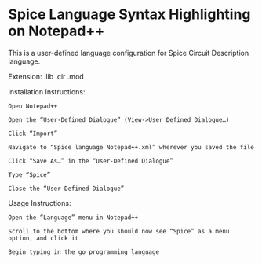# Spice Language Syntax Highlighting on Notepad++

This is a user-defined language configuration for Spice Circuit Description language.

Extension: .lib .cir .mod

Installation Instructions:

    Open Notepad++
    
    Open the “User-Defined Dialogue” (View->User Defined Dialogue…)
    
    Click “Import”
    
    Navigate to “Spice language Notepad++.xml” wherever you saved the file
    
    Click “Save As…” in the “User-Defined Dialogue”
    
    Type “Spice”
    
    Close the “User-Defined Dialogue”

Usage Instructions:

    Open the “Language” menu in Notepad++
    
    Scroll to the bottom where you should now see “Spice” as a menu option, and click it
    
    Begin typing in the go programming language
